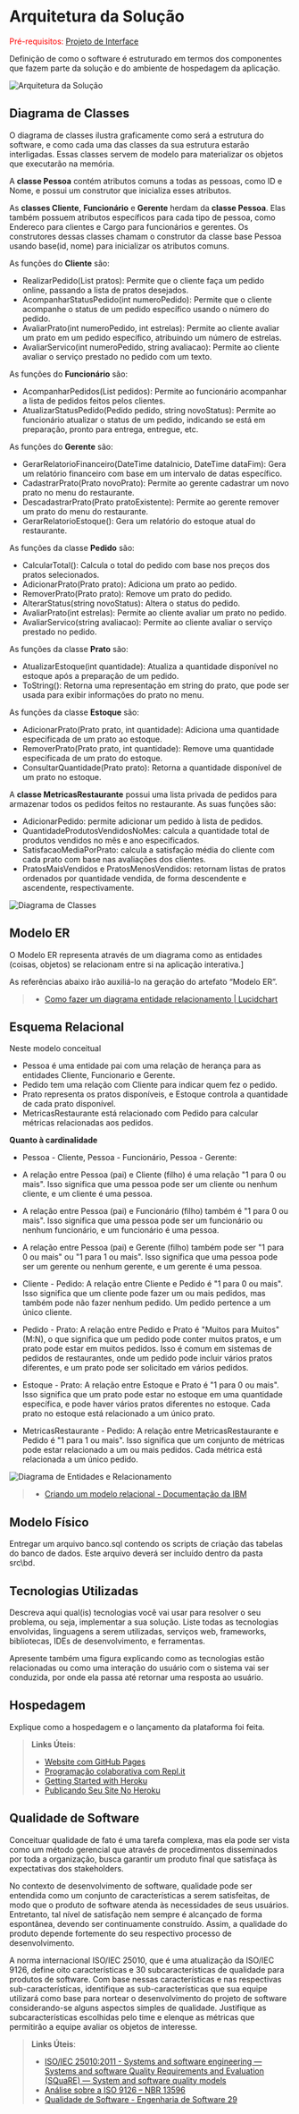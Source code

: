 # Arquitetura da Solução

<span style="color:red">Pré-requisitos: <a href="3-Projeto de Interface.md"> Projeto de Interface</a></span>

Definição de como o software é estruturado em termos dos componentes que fazem parte da solução e do ambiente de hospedagem da aplicação.

![Arquitetura da Solução](img/02-mob-arch.png)

## Diagrama de Classes

O diagrama de classes ilustra graficamente como será a estrutura do software, e como cada uma das classes da sua estrutura estarão interligadas. Essas classes servem de modelo para materializar os objetos que executarão na memória.

A **classe Pessoa** contém atributos comuns a todas as pessoas, como ID e Nome, e possui um construtor que inicializa esses atributos.

As **classes Cliente**, **Funcionário** e **Gerente** herdam da **classe Pessoa**. Elas também possuem atributos específicos para cada tipo de pessoa, como Endereco para clientes e Cargo para funcionários e gerentes. Os construtores dessas classes chamam o construtor da classe base Pessoa usando base(id, nome) para inicializar os atributos comuns.

As funções do **Cliente** são:
* RealizarPedido(List<Prato> pratos): Permite que o cliente faça um pedido online, passando a lista de pratos desejados.
* AcompanharStatusPedido(int numeroPedido): Permite que o cliente acompanhe o status de um pedido específico usando o número do pedido.
* AvaliarPrato(int numeroPedido, int estrelas): Permite ao cliente avaliar um prato em um pedido específico, atribuindo um número de estrelas.
* AvaliarServico(int numeroPedido, string avaliacao): Permite ao cliente avaliar o serviço prestado no pedido com um texto.

As funções do **Funcionário** são:
* AcompanharPedidos(List<Pedido> pedidos): Permite ao funcionário acompanhar a lista de pedidos feitos pelos clientes.
* AtualizarStatusPedido(Pedido pedido, string novoStatus): Permite ao funcionário atualizar o status de um pedido, indicando se está em preparação, pronto para entrega, entregue, etc.

As funções do **Gerente** são:
* GerarRelatorioFinanceiro(DateTime dataInicio, DateTime dataFim): Gera um relatório financeiro com base em um intervalo de datas específico.
* CadastrarPrato(Prato novoPrato): Permite ao gerente cadastrar um novo prato no menu do restaurante.
* DescadastrarPrato(Prato pratoExistente): Permite ao gerente remover um prato do menu do restaurante.
* GerarRelatorioEstoque(): Gera um relatório do estoque atual do restaurante.

As funções da classe **Pedido** são:
* CalcularTotal(): Calcula o total do pedido com base nos preços dos pratos selecionados.
* AdicionarPrato(Prato prato): Adiciona um prato ao pedido.
* RemoverPrato(Prato prato): Remove um prato do pedido.
* AlterarStatus(string novoStatus): Altera o status do pedido.
* AvaliarPrato(int estrelas): Permite ao cliente avaliar um prato no pedido.
* AvaliarServico(string avaliacao): Permite ao cliente avaliar o serviço prestado no pedido.

As funções da classe **Prato** são:
* AtualizarEstoque(int quantidade): Atualiza a quantidade disponível no estoque após a preparação de um pedido.
* ToString(): Retorna uma representação em string do prato, que pode ser usada para exibir informações do prato no menu.

As funções da classe **Estoque** são:
* AdicionarPrato(Prato prato, int quantidade): Adiciona uma quantidade especificada de um prato ao estoque.
* RemoverPrato(Prato prato, int quantidade): Remove uma quantidade especificada de um prato do estoque.
* ConsultarQuantidade(Prato prato): Retorna a quantidade disponível de um prato no estoque.

A **classe MetricasRestaurante** possui uma lista privada de pedidos para armazenar todos os pedidos feitos no restaurante. As suas funções são:
* AdicionarPedido: permite adicionar um pedido à lista de pedidos.
* QuantidadeProdutosVendidosNoMes: calcula a quantidade total de produtos vendidos no mês e ano especificados.
* SatisfacaoMediaPorPrato: calcula a satisfação média do cliente com cada prato com base nas avaliações dos clientes.
* PratosMaisVendidos e PratosMenosVendidos: retornam listas de pratos ordenados por quantidade vendida, de forma descendente e ascendente, respectivamente.

![Diagrama de Classes](img/DClasses.jpeg)

## Modelo ER

O Modelo ER representa através de um diagrama como as entidades (coisas, objetos) se relacionam entre si na aplicação interativa.]

As referências abaixo irão auxiliá-lo na geração do artefato “Modelo ER”.

> - [Como fazer um diagrama entidade relacionamento | Lucidchart](https://www.lucidchart.com/pages/pt/como-fazer-um-diagrama-entidade-relacionamento)

## Esquema Relacional

Neste modelo conceitual
* Pessoa é uma entidade pai com uma relação de herança para as entidades Cliente, Funcionario e Gerente.
* Pedido tem uma relação com Cliente para indicar quem fez o pedido.
* Prato representa os pratos disponíveis, e Estoque controla a quantidade de cada prato disponível.
* MetricasRestaurante está relacionado com Pedido para calcular métricas relacionadas aos pedidos.

**Quanto à cardinalidade**
* Pessoa - Cliente, Pessoa - Funcionário, Pessoa - Gerente:

* A relação entre Pessoa (pai) e Cliente (filho) é uma relação "1 para 0 ou mais". Isso significa que uma pessoa pode ser um cliente ou nenhum cliente, e um cliente é uma pessoa.
* A relação entre Pessoa (pai) e Funcionário (filho) também é "1 para 0 ou mais". Isso significa que uma pessoa pode ser um funcionário ou nenhum funcionário, e um funcionário é uma pessoa.
* A relação entre Pessoa (pai) e Gerente (filho) também pode ser "1 para 0 ou mais" ou "1 para 1 ou mais". Isso significa que uma pessoa pode ser um gerente ou nenhum gerente, e um gerente é uma pessoa.

* Cliente - Pedido:
A relação entre Cliente e Pedido é "1 para 0 ou mais". Isso significa que um cliente pode fazer um ou mais pedidos, mas também pode não fazer nenhum pedido. Um pedido pertence a um único cliente.

* Pedido - Prato:
A relação entre Pedido e Prato é "Muitos para Muitos" (M:N), o que significa que um pedido pode conter muitos pratos, e um prato pode estar em muitos pedidos. Isso é comum em sistemas de pedidos de restaurantes, onde um pedido pode incluir vários pratos diferentes, e um prato pode ser solicitado em vários pedidos.

* Estoque - Prato:
A relação entre Estoque e Prato é "1 para 0 ou mais". Isso significa que um prato pode estar no estoque em uma quantidade específica, e pode haver vários pratos diferentes no estoque. Cada prato no estoque está relacionado a um único prato.

* MetricasRestaurante - Pedido:
A relação entre MetricasRestaurante e Pedido é "1 para 1 ou mais". Isso significa que um conjunto de métricas pode estar relacionado a um ou mais pedidos. Cada métrica está relacionada a um único pedido.

![Diagrama de Entidades e Relacionamento](img/DER.jpeg)

> - [Criando um modelo relacional - Documentação da IBM](https://www.ibm.com/docs/pt-br/cognos-analytics/10.2.2?topic=designer-creating-relational-model)

## Modelo Físico

Entregar um arquivo banco.sql contendo os scripts de criação das tabelas do banco de dados. Este arquivo deverá ser incluído dentro da pasta src\bd.

## Tecnologias Utilizadas

Descreva aqui qual(is) tecnologias você vai usar para resolver o seu problema, ou seja, implementar a sua solução. Liste todas as tecnologias envolvidas, linguagens a serem utilizadas, serviços web, frameworks, bibliotecas, IDEs de desenvolvimento, e ferramentas.

Apresente também uma figura explicando como as tecnologias estão relacionadas ou como uma interação do usuário com o sistema vai ser conduzida, por onde ela passa até retornar uma resposta ao usuário.

## Hospedagem

Explique como a hospedagem e o lançamento da plataforma foi feita.

> **Links Úteis**:
>
> - [Website com GitHub Pages](https://pages.github.com/)
> - [Programação colaborativa com Repl.it](https://repl.it/)
> - [Getting Started with Heroku](https://devcenter.heroku.com/start)
> - [Publicando Seu Site No Heroku](http://pythonclub.com.br/publicando-seu-hello-world-no-heroku.html)

## Qualidade de Software

Conceituar qualidade de fato é uma tarefa complexa, mas ela pode ser vista como um método gerencial que através de procedimentos disseminados por toda a organização, busca garantir um produto final que satisfaça às expectativas dos stakeholders.

No contexto de desenvolvimento de software, qualidade pode ser entendida como um conjunto de características a serem satisfeitas, de modo que o produto de software atenda às necessidades de seus usuários. Entretanto, tal nível de satisfação nem sempre é alcançado de forma espontânea, devendo ser continuamente construído. Assim, a qualidade do produto depende fortemente do seu respectivo processo de desenvolvimento.

A norma internacional ISO/IEC 25010, que é uma atualização da ISO/IEC 9126, define oito características e 30 subcaracterísticas de qualidade para produtos de software.
Com base nessas características e nas respectivas sub-características, identifique as sub-características que sua equipe utilizará como base para nortear o desenvolvimento do projeto de software considerando-se alguns aspectos simples de qualidade. Justifique as subcaracterísticas escolhidas pelo time e elenque as métricas que permitirão a equipe avaliar os objetos de interesse.

> **Links Úteis**:
>
> - [ISO/IEC 25010:2011 - Systems and software engineering — Systems and software Quality Requirements and Evaluation (SQuaRE) — System and software quality models](https://www.iso.org/standard/35733.html/)
> - [Análise sobre a ISO 9126 – NBR 13596](https://www.tiespecialistas.com.br/analise-sobre-iso-9126-nbr-13596/)
> - [Qualidade de Software - Engenharia de Software 29](https://www.devmedia.com.br/qualidade-de-software-engenharia-de-software-29/18209/)
